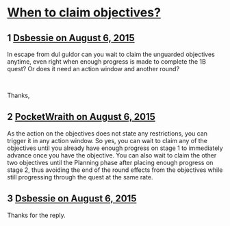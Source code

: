 # [When to claim objectives?](https://community.fantasyflightgames.com/topic/184298-when-to-claim-objectives/)

## 1 [Dsbessie on August 6, 2015](https://community.fantasyflightgames.com/topic/184298-when-to-claim-objectives/?do=findComment&comment=1722522)

In escape from dul guldor can you wait to claim the unguarded objectives anytime, even right when enough progress is made to complete the 1B quest? Or does it need an action window and another round?

 

Thanks,

## 2 [PocketWraith on August 6, 2015](https://community.fantasyflightgames.com/topic/184298-when-to-claim-objectives/?do=findComment&comment=1722541)

As the action on the objectives does not state any restrictions, you can trigger it in any action window. So yes, you can wait to claim any of the objectives until you already have enough progress on stage 1 to immediately advance once you have the objective. You can also wait to claim the other two objectives until the Planning phase after placing enough progress on stage 2, thus avoiding the end of the round effects from the objectives while still progressing through the quest at the same rate.

## 3 [Dsbessie on August 6, 2015](https://community.fantasyflightgames.com/topic/184298-when-to-claim-objectives/?do=findComment&comment=1722981)

Thanks for the reply.

